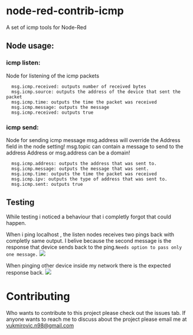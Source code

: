 # node-red-contrib-icmp
A set of icmp tools for Node-Red

## Node usage:
### icmp listen:
Node for listening of the icmp packets
```
  msg.icmp.received: outputs number of received bytes
  msg.icmp.source: outputs the address of the device that sent the packet
  msg.icmp.time: outputs the time the packet was received
  msg.icmp.message: outputs the message
  msg.icmp.received: outputs true
```
### icmp send:
Node for sending icmp message
msg.address will override the Address field in the node setting! 
msg.topic can contain a message to send to the address
Address or msg.address can be a domain!
```
  msg.icmp.address: outputs the address that was sent to.
  msg.icmp.message: outputs the message that was sent.
  msg.icmp.time: outputs the time the packet was received
  msg.icmp.ipv: outputs the type of address that was sent to.
  msg.icmp.sent: outputs true
```

## Testing
While testing i noticed a behaviour that i completly forgot that could happen.

When i ping localhost , the listen nodes receives two pings back with completly same output.
I belive because the second message is the response that device sends back to the ping.```Needs option to pass only one message.```
![](https://user-images.githubusercontent.com/53474043/78057721-7b062180-7387-11ea-9960-0a05d01dd4e6.png)

When pinging other device inside my network there is the expected response back.
![](https://user-images.githubusercontent.com/53474043/78054120-ddf4ba00-7381-11ea-9f12-0c1f118a0a79.png)



# Contributing 
Who wants to contribute to this project please check out the issues tab.
If anyone wants to reach me to discuss about the project please email me at vukmirovic.n98@gmail.com
